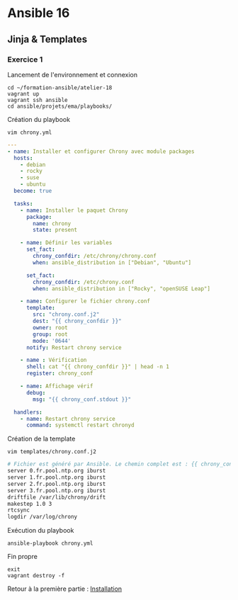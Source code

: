 # Ansible 16
## Jinja & Templates
### Exercice 1
Lancement de l'environnement et connexion
```console
cd ~/formation-ansible/atelier-18
vagrant up
vagrant ssh ansible
cd ansible/projets/ema/playbooks/
```

Création du playbook
```console
vim chrony.yml
```
```yml
---
- name: Installer et configurer Chrony avec module packages
  hosts:
    - debian
    - rocky
    - suse
    - ubuntu
  become: true

  tasks:
    - name: Installer le paquet Chrony
      package:
        name: chrony
        state: present

    - name: Définir les variables
      set_fact:
        chrony_confdir: /etc/chrony/chrony.conf
        when: ansible_distribution in ["Debian", "Ubuntu"]

      set_fact:
        chrony_confdir: /etc/chrony.conf
        when: ansible_distribution in ["Rocky", "openSUSE Leap"]

    - name: Configurer le fichier chrony.conf
      template:
        src: "chrony.conf.j2"
        dest: "{{ chrony_confdir }}"
        owner: root
        group: root
        mode: '0644'
      notify: Restart chrony service

    - name : Vérification
      shell: cat "{{ chrony_confdir }}" | head -n 1
      register: chrony_conf

    - name: Affichage vérif
      debug:
        msg: "{{ chrony_conf.stdout }}"

  handlers:
    - name: Restart chrony service
      command: systemctl restart chronyd
```

Création de la template
```console
vim templates/chrony.conf.j2
```
```bash
# Fichier est généré par Ansible. Le chemin complet est : {{ chrony_confdir }}
server 0.fr.pool.ntp.org iburst
server 1.fr.pool.ntp.org iburst
server 2.fr.pool.ntp.org iburst
server 3.fr.pool.ntp.org iburst
driftfile /var/lib/chrony/drift
makestep 1.0 3
rtcsync
logdir /var/log/chrony
```

Exécution du playbook
```console
ansible-playbook chrony.yml
```

Fin propre
```console
exit
vagrant destroy -f
```

Retour à la première partie : [Installation](/Ansible_3/Ansible_3.1.md)
